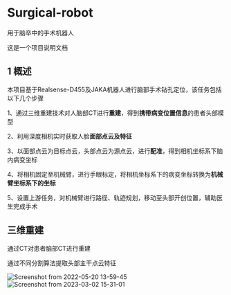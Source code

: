 # Surgical-robot
用于脑卒中的手术机器人

这是一个项目说明文档

## 1 概述

本项目基于Realsense-D455及JAKA机器人进行脑部手术钻孔定位，该任务包括以下几个步骤

1、通过三维重建技术对人脑部CT进行**重建**，得到**携带病变位置信息**的患者头部模型

2、利用深度相机实时获取人脸**面部点云及特征**

3、以面部点云为目标点云，头部点云为源点云，进行**配准**，得到相机坐标系下脑内病变坐标

4、将相机固定至机械臂，进行手眼标定，将相机坐标系下的病变坐标转换为**机械臂坐标系下的坐标**

5、设置上游任务，对机械臂进行路径、轨迹规划，移动至头部开创位置，辅助医生完成手术

## 三维重建

通过CT对患者脑部CT进行重建



通过不同分割算法提取头部主干点云特征

![Screenshot from 2022-05-20 13-59-45](https://user-images.githubusercontent.com/88017321/222360535-f4d959c8-7ebd-448e-a138-7661108a69ad.png)
![Screenshot from 2023-03-02 15-31-01](https://user-images.githubusercontent.com/88017321/222360896-8b896e54-2289-46d0-bca4-30f9d93ddb1d.png)

